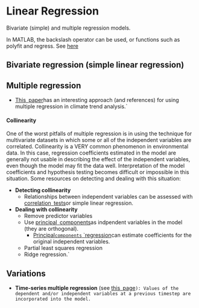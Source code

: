 # Linear Regression

Bivariate (simple) and multiple regression models.

In MATLAB, the backslash operator can be used, or functions such as
polyfit and regress. See
[here](http://chemwiki.ucdavis.edu/VV:_Mathematical_Concepts/Linear_Regression_in_Matlab)

## Bivariate regression (simple linear regression)

## Multiple regression

* [This`
`paper](http://journals.ametsoc.org/doi/abs/10.1175/2009JCLI2951.1)has an interesting approach (and references) for using multiple regression in climate trend analysis.`

#### Collinearity

One of the worst pitfalls of multiple regression is in using the
technique for multivariate datasets in which some or all of the
independent variables are correlated. Collinearity is a VERY common
phenomenon in environmental data. In this case, regression coefficients
estimated in the model are generally not usable in describing the effect
of the independent variables, even though the model may fit the data
well. Interpretation of the model coefficients and hypothesis testing
becomes difficult or impossible in this situation. Some resources on
detecting and dealing with this situation:

* **Detecting collinearity**
  * Relationships between independent variables can be assessed with [correlation`
`tests](correlation)or simple linear regression.
* **Dealing with collinearity**
  * Remove predictor variables
  * Use [principal`
`components](pca)as indpendent variables in the model (they are orthogonal).
    * [Principal`components`
`regression](math:pcr)can estimate coefficients for the original independent variables.
  * Partial least squares regression
  * Ridge regression.`

## Variations

* **Time-series multiple regression** (see [this`
`page](timeseries)`): Values of the dependent and/or independent variables at a previous timestep are incorporated into the model.`
